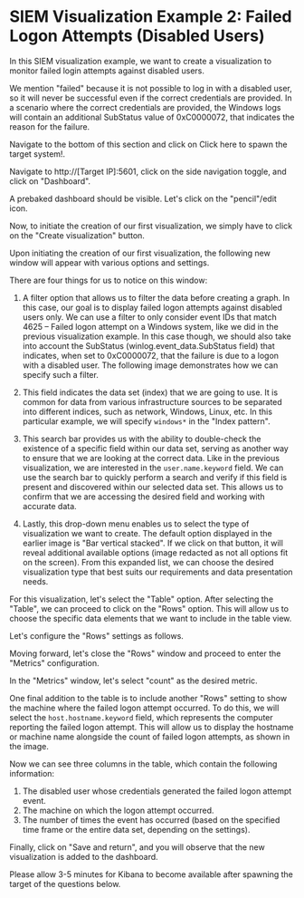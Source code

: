 # SIEM Visualization Example 2: Failed Logon Attempts (Disabled Users)

In this SIEM visualization example, we want to create a visualization to monitor failed login attempts against disabled users.

We mention "failed" because it is not possible to log in with a disabled user, so it will never be successful even if the correct credentials are provided. In a scenario where the correct credentials are provided, the Windows logs will contain an additional SubStatus value of 0xC0000072, that indicates the reason for the failure.

Navigate to the bottom of this section and click on Click here to spawn the target system!.

Navigate to http://[Target IP]:5601, click on the side navigation toggle, and click on "Dashboard".

A prebaked dashboard should be visible. Let's click on the "pencil"/edit icon.

Now, to initiate the creation of our first visualization, we simply have to click on the "Create visualization" button.

Upon initiating the creation of our first visualization, the following new window will appear with various options and settings.

There are four things for us to notice on this window:

1. A filter option that allows us to filter the data before creating a graph. In this case, our goal is to display failed logon attempts against disabled users only. We can use a filter to only consider event IDs that match 4625 – Failed logon attempt on a Windows system, like we did in the previous visualization example. In this case though, we should also take into account the SubStatus (winlog.event_data.SubStatus field) that indicates, when set to 0xC0000072, that the failure is due to a logon with a disabled user. The following image demonstrates how we can specify such a filter.

2. This field indicates the data set (index) that we are going to use. It is common for data from various infrastructure sources to be separated into different indices, such as network, Windows, Linux, etc. In this particular example, we will specify `windows*` in the "Index pattern".

3. This search bar provides us with the ability to double-check the existence of a specific field within our data set, serving as another way to ensure that we are looking at the correct data. Like in the previous visualization, we are interested in the `user.name.keyword` field. We can use the search bar to quickly perform a search and verify if this field is present and discovered within our selected data set. This allows us to confirm that we are accessing the desired field and working with accurate data.

4. Lastly, this drop-down menu enables us to select the type of visualization we want to create. The default option displayed in the earlier image is "Bar vertical stacked". If we click on that button, it will reveal additional available options (image redacted as not all options fit on the screen). From this expanded list, we can choose the desired visualization type that best suits our requirements and data presentation needs.

For this visualization, let's select the "Table" option. After selecting the "Table", we can proceed to click on the "Rows" option. This will allow us to choose the specific data elements that we want to include in the table view.

Let's configure the "Rows" settings as follows.

Moving forward, let's close the "Rows" window and proceed to enter the "Metrics" configuration.

In the "Metrics" window, let's select "count" as the desired metric.

One final addition to the table is to include another "Rows" setting to show the machine where the failed logon attempt occurred. To do this, we will select the `host.hostname.keyword` field, which represents the computer reporting the failed logon attempt. This will allow us to display the hostname or machine name alongside the count of failed logon attempts, as shown in the image.

Now we can see three columns in the table, which contain the following information:

1. The disabled user whose credentials generated the failed logon attempt event.
2. The machine on which the logon attempt occurred.
3. The number of times the event has occurred (based on the specified time frame or the entire data set, depending on the settings).

Finally, click on "Save and return", and you will observe that the new visualization is added to the dashboard.

Please allow 3-5 minutes for Kibana to become available after spawning the target of the questions below.
